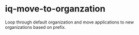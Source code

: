 # iq-move-to-organzation
Loop through default organization and move applications to new organizations based on prefix.
